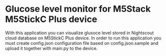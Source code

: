 # Glucose level monitor for M5Stack M5StickC Plus device
With this application you can visualize glusoce level stored in Nightscout cloud database on M5StickC Plus device.
In order to run this application you must create config.json configuration file based on config.json.sample and upload it together with main.py to the device.

